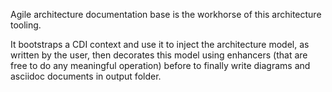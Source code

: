 Agile architecture documentation base is the workhorse of this architecture tooling.

It bootstraps a CDI context and use it to inject the architecture model, as written by the user, 
then decorates this model using enhancers (that are free to do any meaningful operation)
before to finally write diagrams and asciidoc documents in output folder. 